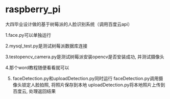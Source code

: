 # raspberry_pi
大四毕业设计做的基于树莓派的人脸识别系统（调用百度云api）

1.face.py可以单独运行

2.mysql_test.py是测试树莓派数据库连接

3.testopencv_camera.py是测试树莓派安装opencv是否安装成功, 并测试摄像头

4.那个word教程随便看看就可以

5. faceDetection.py和uploadDetection.py同时运行
     faceDetection.py调用摄像头锁定人脸拍照, 将照片保存到本地
     uploadDetection.py将本地照片上传到百度云, 处理返回结果
